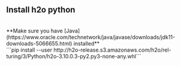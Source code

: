 ## Install h2o python
<br>
**Make sure you have [Java](https://www.oracle.com/technetwork/java/javase/downloads/jdk11-downloads-5066655.html) installed**
<br>
```pip install --user http://h2o-release.s3.amazonaws.com/h2o/rel-turing/3/Python/h2o-3.10.0.3-py2.py3-none-any.whl```
